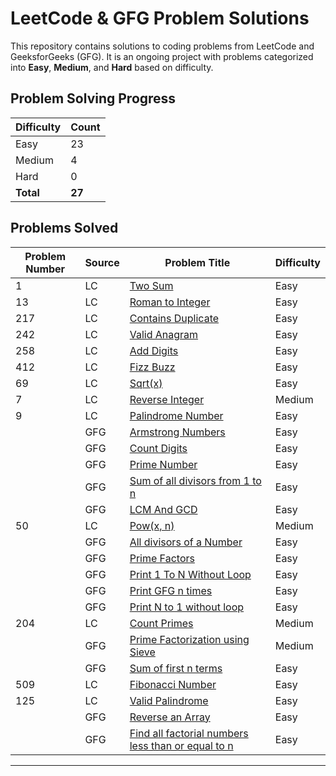 # LeetCode & GFG Problem Solutions

This repository contains solutions to coding problems from LeetCode and GeeksforGeeks (GFG). It is an ongoing project with problems categorized into **Easy**, **Medium**, and **Hard** based on difficulty.

## Problem Solving Progress

| Difficulty | Count |
|------------|-------|
| Easy       | 23    |
| Medium     | 4     |
| Hard       | 0     |
| **Total**  | **27**    |

## Problems Solved

| Problem Number | Source | Problem Title | Difficulty |
|----------------|----------------|---------------|------------|
| 1              | LC | [Two Sum](https://leetcode.com/problems/two-sum) | Easy       |
| 13              | LC | [Roman to Integer](https://leetcode.com/problems/roman-to-integer/) | Easy     |
| 217            | LC | [Contains Duplicate](https://leetcode.com/problems/contains-duplicate/)           | Easy        |
| 242 | LC | [Valid Anagram](https://leetcode.com/problems/valid-anagram/) | Easy |
| 258 | LC | [Add Digits](https://leetcode.com/problems/add-digits/) | Easy |
| 412 | LC | [Fizz Buzz](https://leetcode.com/problems/fizz-buzz/) | Easy |
| 69 | LC | [Sqrt(x)](https://leetcode.com/problems/sqrtx/) | Easy |
| 7 | LC | [Reverse Integer](https://leetcode.com/problems/reverse-integer/) | Medium |
| 9 | LC | [Palindrome Number](https://leetcode.com/problems/palindrome-number/) | Easy |
| | GFG | [Armstrong Numbers](https://www.geeksforgeeks.org/problems/armstrong-numbers2727/1) | Easy |
| | GFG | [Count Digits](https://www.geeksforgeeks.org/problems/count-digits5716/0) | Easy |
| | GFG | [Prime Number](https://www.geeksforgeeks.org/problems/prime-number2314/1) | Easy |
| | GFG | [Sum of all divisors from 1 to n](https://www.geeksforgeeks.org/problems/sum-of-all-divisors-from-1-to-n4738/1) | Easy | 
| | GFG | [LCM And GCD](https://www.geeksforgeeks.org/problems/lcm-and-gcd4516/1) | Easy |
| 50 | LC | [Pow(x, n)](https://leetcode.com/problems/powx-n/) | Medium |
| | GFG | [All divisors of a Number](https://www.geeksforgeeks.org/problems/all-divisors-of-a-number/1?utm_source=youtube&amp%3Butm_medium=collab_striver_ytdescription&amp%3Butm_campaign=all-divisors-of-a-number) | Easy |
| | GFG | [Prime Factors](https://www.geeksforgeeks.org/problems/prime-factors5052/1?utm_source=youtube&utm_medium=collab_striver_ytdescription&utm_campaign=Prime-Factors) | Easy |
| | GFG | [Print 1 To N Without Loop](https://www.geeksforgeeks.org/problems/print-1-to-n-without-using-loops-1587115620/1?utm_source=youtube&utm_medium=collab_striver_ytdescription&utm_campaign=print-1-to-n-without-using-loops) | Easy |
| | GFG | [Print GFG n times](https://www.geeksforgeeks.org/problems/print-gfg-n-times/1?utm_source=youtube&utm_medium=collab_striver_ytdescription&utm_campaign=print-gfg-n-times) | Easy |
| | GFG | [Print N to 1 without loop](https://www.geeksforgeeks.org/problems/print-n-to-1-without-loop/1?utm_source=youtube&utm_medium=collab_striver_ytdescription&utm_campaign=print-n-to-1-without-loop) | Easy |
| 204 | LC | [Count Primes](https://leetcode.com/problems/count-primes/) | Medium |
| | GFG | [Prime Factorization using Sieve](https://www.geeksforgeeks.org/problems/prime-factorization-using-sieve/1?utm_source=youtube&utm_medium=collab_striver_ytdescription&utm_campaign=prime-factorization-using-sieve) | Medium |
| | GFG | [Sum of first n terms](https://www.geeksforgeeks.org/problems/sum-of-first-n-terms5843/1) | Easy |
| 509 | LC | [Fibonacci Number](https://leetcode.com/problems/fibonacci-number/) | Easy |
| 125 | LC | [Valid Palindrome](https://leetcode.com/problems/valid-palindrome/description/) | Easy |
| | GFG | [Reverse an Array](https://www.geeksforgeeks.org/problems/reverse-an-array/0) | Easy |
| | GFG | [Find all factorial numbers less than or equal to n](https://www.geeksforgeeks.org/problems/find-all-factorial-numbers-less-than-or-equal-to-n3548/0?problemType=functional&difficulty%255B%255D=-1&page=1&query=problemTypefunctionaldifficulty%255B%255D-1page1) | Easy |


---


